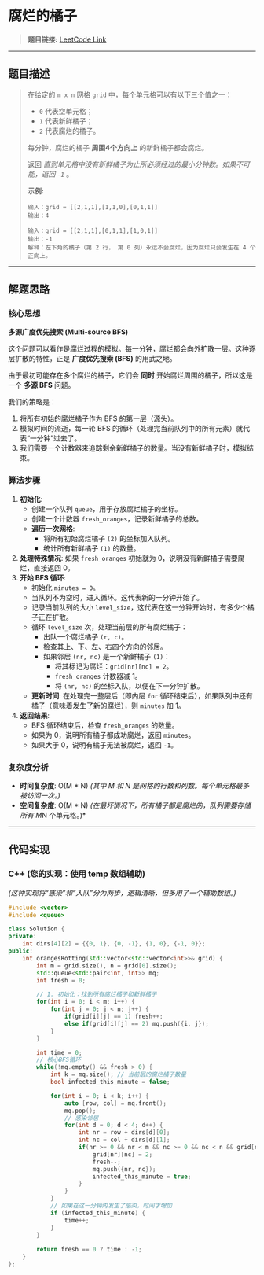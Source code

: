 # 腐烂的橘子

> **题目链接:** [LeetCode Link](https://leetcode.cn/problems/rotting-oranges/)

---

## 题目描述

> 在给定的 `m x n` 网格 `grid` 中，每个单元格可以有以下三个值之一：
> *   `0` 代表空单元格；
> *   `1` 代表新鲜橘子；
> *   `2` 代表腐烂的橘子。
>
> 每分钟，腐烂的橘子 **周围4个方向上** 的新鲜橘子都会腐烂。
>
> 返回 *直到单元格中没有新鲜橘子为止所必须经过的最小分钟数。如果不可能，返回 `-1`* 。
>
> **示例:**
> ```
> 输入：grid = [[2,1,1],[1,1,0],[0,1,1]]
> 输出：4
> ```
>
> ```
> 输入：grid = [[2,1,1],[0,1,1],[1,0,1]]
> 输出：-1
> 解释：左下角的橘子（第 2 行， 第 0 列）永远不会腐烂，因为腐烂只会发生在 4 个正向上。
> ```

---

## 解题思路

### 核心思想
**多源广度优先搜索 (Multi-source BFS)**

这个问题可以看作是腐烂过程的模拟。每一分钟，腐烂都会向外扩散一层。这种逐层扩散的特性，正是 **广度优先搜索 (BFS)** 的用武之地。

由于最初可能存在多个腐烂的橘子，它们会 **同时** 开始腐烂周围的橘子，所以这是一个 **多源 BFS** 问题。

我们的策略是：
1.  将所有初始的腐烂橘子作为 BFS 的第一层（源头）。
2.  模拟时间的流逝，每一轮 BFS 的循环（处理完当前队列中的所有元素）就代表“一分钟”过去了。
3.  我们需要一个计数器来追踪剩余新鲜橘子的数量。当没有新鲜橘子时，模拟结束。

### 算法步骤
1.  **初始化**:
    *   创建一个队列 `queue`，用于存放腐烂橘子的坐标。
    *   创建一个计数器 `fresh_oranges`，记录新鲜橘子的总数。
    *   **遍历一次网格**:
        *   将所有初始腐烂橘子 `(2)` 的坐标加入队列。
        *   统计所有新鲜橘子 `(1)` 的数量。
2.  **处理特殊情况**: 如果 `fresh_oranges` 初始就为 0，说明没有新鲜橘子需要腐烂，直接返回 0。
3.  **开始 BFS 循环**:
    *   初始化 `minutes = 0`。
    *   当队列不为空时，进入循环。这代表新的一分钟开始了。
    *   记录当前队列的大小 `level_size`，这代表在这一分钟开始时，有多少个橘子正在扩散。
    *   循环 `level_size` 次，处理当前层的所有腐烂橘子：
        *   出队一个腐烂橘子 `(r, c)`。
        *   检查其上、下、左、右四个方向的邻居。
        *   如果邻居 `(nr, nc)` 是一个新鲜橘子 `(1)`：
            *   将其标记为腐烂：`grid[nr][nc] = 2`。
            *   `fresh_oranges` 计数器减 1。
            *   将 `(nr, nc)` 的坐标入队，以便在下一分钟扩散。
    *   **更新时间**: 在处理完一整层后（即内层 `for` 循环结束后），如果队列中还有橘子（意味着发生了新的腐烂），则 `minutes` 加 1。
4.  **返回结果**:
    *   BFS 循环结束后，检查 `fresh_oranges` 的数量。
    *   如果为 0，说明所有橘子都成功腐烂，返回 `minutes`。
    *   如果大于 0，说明有橘子无法被腐烂，返回 `-1`。

### 复杂度分析
- **时间复杂度**: O(M * N)
  *(其中 M 和 N 是网格的行数和列数。每个单元格最多被访问一次。)*
- **空间复杂度**: O(M * N)
  *(在最坏情况下，所有橘子都是腐烂的，队列需要存储所有 M*N 个单元格。)*

---

## 代码实现

### C++ (您的实现：使用 temp 数组辅助)
*(这种实现将“感染”和“入队”分为两步，逻辑清晰，但多用了一个辅助数组。)*
```cpp
#include <vector>
#include <queue>

class Solution {
private:
    int dirs[4][2] = {{0, 1}, {0, -1}, {1, 0}, {-1, 0}};
public:
    int orangesRotting(std::vector<std::vector<int>>& grid) {
        int m = grid.size(), n = grid[0].size();
        std::queue<std::pair<int, int>> mq;
        int fresh = 0;

        // 1. 初始化：找到所有腐烂橘子和新鲜橘子
        for(int i = 0; i < m; i++) {
            for(int j = 0; j < n; j++) {
                if(grid[i][j] == 1) fresh++;
                else if(grid[i][j] == 2) mq.push({i, j});
            }
        }    

        int time = 0;
        // 核心BFS循环
        while(!mq.empty() && fresh > 0) {
            int k = mq.size(); // 当前层的腐烂橘子数量
            bool infected_this_minute = false;

            for(int i = 0; i < k; i++) {
                auto [row, col] = mq.front();
                mq.pop();
                // 感染邻居
                for(int d = 0; d < 4; d++) {
                    int nr = row + dirs[d][0];
                    int nc = col + dirs[d][1];
                    if(nr >= 0 && nr < m && nc >= 0 && nc < n && grid[nr][nc] == 1) {
                        grid[nr][nc] = 2;
                        fresh--;
                        mq.push({nr, nc});
                        infected_this_minute = true;
                    }
                }
            }
            // 如果在这一分钟内发生了感染，时间才增加
            if (infected_this_minute) {
                time++;
            }
        }
        
        return fresh == 0 ? time : -1;
    }
};
```